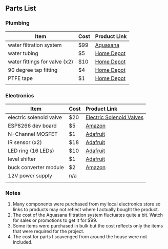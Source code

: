 ## Parts List

### Plumbing

| Item                          | Cost | Product Link                                                 |
| ----------------------------- | ---- | :----------------------------------------------------------- |
| water filtration system       | $99  | [Aquasana](https://www.aquasana.com/drinking-water-filter-systems/under-counter-faucet-2-stage/chrome) |
| water tubing                  | $5   | [Home Depot](https://www.homedepot.com/p/Everbilt-1-4-in-O-D-x-1-6-in-I-D-x-25-ft-Polyethylene-Tubing-701873/207144363) |
| water fittings for valve (x2) | $10  | [Home Depot](https://www.homedepot.com/p/Everbilt-1-4-in-x-1-4-in-MIP-Lead-Free-Brass-Compression-Adapter-Fitting-801079/207176793?MERCH=REC-_-rv_cartempty_rr-_-NA-_-207176793-_-N) |
| 90 degree tap fitting         | $4   | [Home Depot](https://www.homedepot.com/p/John-Guest-1-4-in-O-D-x-1-4-in-O-D-NPTF-Polypropylene-Push-to-Connect-90-Degree-Elbow-Fitting-804529/303347813) |
| PTFE tape                     | $1   | [Home Depot](https://www.homedepot.com/p/Harvey-1-2-in-x-260-in-PTFE-Tape-0178502/202280370) |
|                               |      |                                                              |

### Electronics

| Item                    | Cost | Product Link                                                 |
| ----------------------- | ---- | :----------------------------------------------------------- |
| electric solenoid valve | $20  | [Electric Solenoid Valves](https://www.electricsolenoidvalves.com/1-4-12v-dc-electric-plastic-solenoid-valve/?gclid=Cj0KCQiA7OnxBRCNARIsAIW53B_mqhWERAm4H16aWnoii-s6UdT-edAzLE60pQY-LprUZFgntIm0AdwaAoupEALw_wcB) |
| ESP8266 dev board       | $5   | [Amazon](https://www.amazon.com/HiLetgo-Internet-Development-Wireless-Micropython/dp/B010N1SPRK?ref_=ast_sto_dp) |
| N-Channel MOSFET        | $1   | [Adafruit](https://www.adafruit.com/product/355)             |
| IR sensor (x2)          | $18  | [Adafruit](https://www.adafruit.com/product/1927)            |
| LED ring (16 LEDs)      | $10  | [Adafruit](https://www.adafruit.com/product/1463)            |
| level shifter           | $1   | [Adafruit](https://www.adafruit.com/product/1787)            |
| buck converter module   | $2   | [Amazon](https://www.amazon.com/Valefod-Efficiency-Voltage-Regulator-Converter/dp/B076H3XHXP?ref_=ast_bbp_dp&th=1&psc=1) |
| 12V power supply        | n/a  |                                                              |
|                         |      |                                                              |

### Notes

1. Many components were purchased from my local electronics store so links to products may not reflect where I actually bought the product.
4. The cost of the Aquasana filtration system fluctuates quite a bit. Watch for sales or promotions to get it for $99. 
3. Some items were purchased in bulk but the cost reflects only the items that were required for the project.
4. The cost for parts I scavenged from around the house were not included.